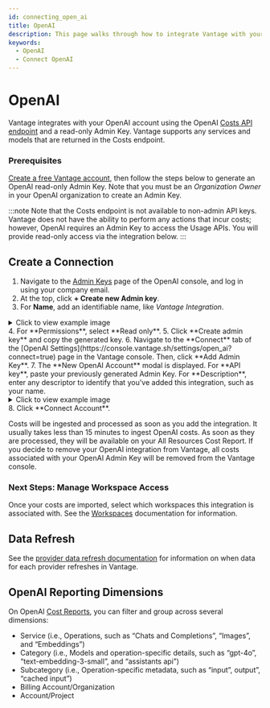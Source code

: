 ```yaml
---
id: connecting_open_ai
title: OpenAI
description: This page walks through how to integrate Vantage with your OpenAI account.
keywords:
  - OpenAI
  - Connect OpenAI
---
```


# OpenAI

Vantage integrates with your OpenAI account using the OpenAI [Costs API endpoint](https://platform.openai.com/docs/api-reference/usage/costs) and a read-only Admin Key. Vantage supports any services and models that are returned in the Costs endpoint.

### Prerequisites

[Create a free Vantage account](https://console.vantage.sh/signup), then follow the steps below to generate an OpenAI read-only Admin Key. Note that you must be an _Organization Owner_ in your OpenAI organization to create an Admin Key.

:::note
Note that the Costs endpoint is not available to non-admin API keys. Vantage does not have the ability to perform any actions that incur costs; however, OpenAI requires an Admin Key to access the Usage APIs. You will provide read-only access via the integration below.
:::

## Create a Connection

1. Navigate to the [Admin Keys](https://platform.openai.com/settings/organization/admin-keys) page of the OpenAI console, and log in using your company email.
2. At the top, click **+ Create new Admin key**.
3. For **Name**, add an identifiable name, like _Vantage Integration_.
<details><summary>Click to view example image</summary>
<div style={{display:"flex", justifyContent:"center"}}>
<img alt="Create API key modal with a number 1 next to the Create new secret key button and number 2 next to the input field for the key name" width="100%" src="/img/openai-admin-key.png" />
</div>
</details>
4. For **Permissions**, select **Read only**.
5. Click **Create admin key** and copy the generated key.
6. Navigate to the **Connect** tab of the [OpenAI Settings](https://console.vantage.sh/settings/open_ai?connect=true) page in the Vantage console. Then, click **Add Admin Key**.
7. The **New OpenAI Account** modal is displayed. For **API key**, paste your previously generated Admin Key. For **Description**, enter any descriptor to identify that you've added this integration, such as your name.
<details><summary>Click to view example image</summary>
<div style={{display:"flex", justifyContent:"center"}}>
<img alt="The API key account modal in the Vantage console with sample data added" width="80%" src="/img/open-ai-add-key.png" />
</div>
</details>
8. Click **Connect Account**.

Costs will be ingested and processed as soon as you add the integration. It usually takes less than 15 minutes to ingest OpenAI costs. As soon as they are processed, they will be available on your All Resources Cost Report. If you decide to remove your OpenAI integration from Vantage, all costs associated with your OpenAI Admin Key will be removed from the Vantage console.

### Next Steps: Manage Workspace Access

Once your costs are imported, select which workspaces this integration is associated with. See the [Workspaces](/workspaces#integration-workspace) documentation for information.

## Data Refresh

See the [provider data refresh documentation](/provider_data_refresh) for information on when data for each provider refreshes in Vantage.

## OpenAI Reporting Dimensions

On OpenAI [Cost Reports](/cost_reports), you can filter and group across several dimensions:

- Service (i.e., Operations, such as “Chats and Completions”, “Images”, and “Embeddings”)
- Category (i.e., Models and operation-specific details, such as “gpt-4o”, “text-embedding-3-small”, and “assistants api”)
- Subcategory (i.e., Operation-specific metadata, such as “input”, output”, “cached input”)
- Billing Account/Organization
- Account/Project
